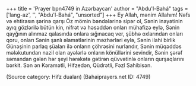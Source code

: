 +++
title = 'Prayer bpn4749 in Azərbaycan'
author = "Abdu'l-Bahá"
tags = ['lang-az', '', "Abdu'l-Bahá", "unsorted"]
+++
Ey Allah, mənim Allahım! Nəfs və ehtirasın şərinə qarşı Öz mömin bəndələrinə sipər ol, Sənin inayətinin ayıq gözlərilə bütün kin, nifrət və həsəddən onları mühafizə eylə, Sənin qayğının alınmaz qalasında onlara sığınacaq ver, şübhə oxlarından onları qoru, onları Sənin şanlı əlamətlərinin məzhərləri eylə, Sənin ilahi birlik Günəşinin parlaq şüaları ilə onların çöhrəsini nurlandır, Sənin müqəddəs mələkutundan nazil olan ayələrlə onların könüllərini sevindir, Sənin şərəf səmandan gələn hər şeyi hərəkətə gətirən qüvvətinlə onların qurşaqlarını bərkit. Sən ən Kəramətli, Hifzedən, Qüdrətli, Fəzl Sahibisən.

(Source category: Hifz duaları)
(Bahaiprayers.net ID: 4749)
